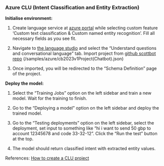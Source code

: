 
### Azure CLU (Intent Classification and Entity Extraction)

**Initialise environment:**

1.  Create language service at [azure portal](https://portal.azure.com/#create/Microsoft.CognitiveServicesTextAnalytics) while selecting custom feature ‘Custom text classification & Custom named entity recognition’. Fill all necessary fields as you see fit.
    
2.  Navigate to [the language studio](https://language.cognitive.azure.com/) and select the “Understand questions and conversational language” tab. Import project from [github scottbot repo](https://github.com/ScottLogic/scott-bot) (/samples/azure/cb2023v1Project(Chatbot).json)
    
3.  Once imported, you will be redirected to the “Schema Definition” page of the project.

**Deploy the model:**

1.  Select the “Training Jobs” option on the left sidebar and train a new model. Wait for the training to finish.
    
2.  Go to the “Deploying a model” option on the left sidebar and deploy the trained model.
    
3.  Go to the “Testing deployments” option on the left sidebar, select the deployment, set input to something like “hi i want to send 50 gbp to account 12345678 and code 33-32-12”. Click the “Run the test” button at the top.
    
4.  The model should return classified intent with extracted entity values.

References: [How to create a CLU project](https://learn.microsoft.com/en-us/azure/cognitive-services/language-service/conversational-language-understanding/how-to/create-project?tabs=language-studio%2CLanguage-Studio)
